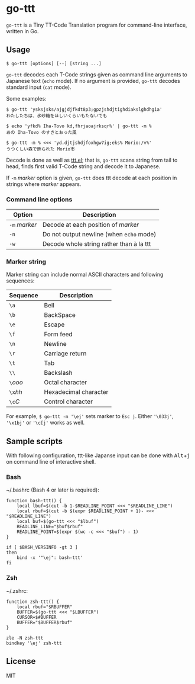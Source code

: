 # go-ttt

`go-ttt` is a Tiny TT-Code Translation program for command-line interface,
written in Go.

## Usage

``` console
$ go-ttt [options] [--] [string ...]
```

`go-ttt` decodes each T-Code strings given as command line arguments
to Japanese text (`echo` mode).
If no argument is provided, `go-ttt` decodes standard input (`cat` mode).

Some examples:

``` console
$ go-ttt 'ysksjsks/ajgjdjfkdt8p3;gpzjshdjtighdiakslghdhgia'
わたしたちは、氷砂糖をほしいくらいもたないでも

$ echo 'yfkd% Iha-Tovo kd,fhrjaoajrksqr%' | go-ttt -m %
あの Iha-Tovo のすきとおった風

$ go-ttt -m % <<< 'yd.djtjshdjfoxhgw7ig;eks% Morio:/v%'
うつくしい森で飾られた Morio市
```

Decode is done as well as [ttt.el](https://github.com/yoyuse/ttt);
that is, `go-ttt` scans string from tail to head,
finds first valid T-Code string and decode it to Japanese.

If `-m` *marker* option is given,
`go-ttt` does ttt decode at each position in strings where *marker* appears.

### Command line options

| Option | Description |
|--------|---------|
| `-m` *marker* | Decode at each position of *marker* |
| `-n` | Do not output newline (when `echo` mode) |
| `-w` | Decode whole string rather than à la ttt |

### Marker string

Marker string can include normal ASCII characters and following sequences:

| Sequence | Description |
|----------|---------|
| `\a` | Bell |
| `\b` | BackSpace|
| `\e` | Escape |
| `\f` | Form feed |
| `\n` | Newline |
| `\r` | Carriage return |
| `\t` | Tab |
| `\\` | Backslash |
| `\`*ooo* | Octal character |
| `\x`*hh* | Hexadecimal character |
| `\c`*C* | Control character |

For example, `$ go-ttt -m '\ej'` sets marker to `Esc j`.
Either `'\033j'`, `'\x1bj'` or `'\c[j'` works as well.

## Sample scripts

With following configuration,
ttt-like Japanse input can be done with <kbd>Alt</kbd>+<kbd>j</kbd>
on command line of interactive shell.

### Bash

~/.bashrc (Bash 4 or later is required):

``` shell
function bash-ttt() {
    local lbuf=$(cut -b 1-$READLINE_POINT <<< "$READLINE_LINE")
    local rbuf=$(cut -b $(expr $READLINE_POINT + 1)- <<< "$READLINE_LINE")
    local buf=$(go-ttt <<< "$lbuf")
    READLINE_LINE="$buf$rbuf"
    READLINE_POINT=$(expr $(wc -c <<< "$buf") - 1)
}

if [ $BASH_VERSINFO -gt 3 ]
then
    bind -x '"\ej": bash-ttt'
fi
```

### Zsh

~/.zshrc:

``` shell
function zsh-ttt() {
    local rbuf="$RBUFFER"
    BUFFER=$(go-ttt <<< "$LBUFFER")
    CURSOR=$#BUFFER
    BUFFER="$BUFFER$rbuf"
}

zle -N zsh-ttt
bindkey '\ej' zsh-ttt
```

## License

MIT
